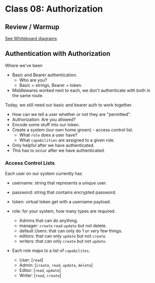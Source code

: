# Class 08: Authorization

## Review / Warmup

[See Whiteboard diagrams](https://projects.invisionapp.com/freehand/document/RyNZW4xP5?saveDraft=true)

## Authentication with Authorization

Where we've been

* Basic and Bearer authentication.
  * Who are you?
  * Basic = strings, Bearer = token.
* Middlewares worked next to each, we don't authenticate with both in the same route.

Today, we still need our basic and bearer auth to work together.
  
* How can we tell a user whether or not they are "permitted".
* Authorization: Are you allowed?
* Encode some stuff into our token.
* Create a system (our own home grown) - access control list.
  * What `role` does a user have?
  * What `capabilities` are assigned to a given role.
* Only helpful after we have authenticated.
* This has to occur after we have authenticated.

### Access Control Lists

Each user on our system currently has

* username: string that represents a unique user.
* password: string that contains encrypted password.
* token: virtual token get with a username payload.
* role: for your system, how many types are required.
  * Admins that can do anything.
  * manager: `create` `read` `update` but not delete.
  * default Users: that can only do 1 or very few things.
  * editors: that can only `update` but not `create`.
  * writers: that can only `create` but not `update`.

* Each role maps to a list of `capabilites`.
  * User: [`read`]
  * Admin: [`create`, `read`, `update`, `delete`]
  * Editor: [`read`, `update`]
  * Writer: [`read`, `create`]
